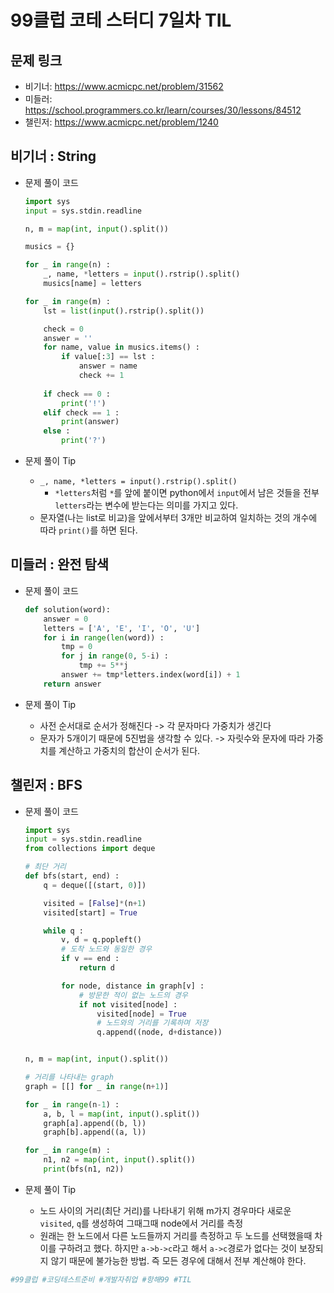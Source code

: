 # 99클럽 코테 스터디 7일차 TIL

## 문제 링크
- 비기너: https://www.acmicpc.net/problem/31562
- 미들러: https://school.programmers.co.kr/learn/courses/30/lessons/84512
- 챌린저: https://www.acmicpc.net/problem/1240


## 비기너 : String

* 문제 풀이 코드

    ```python
    import sys
    input = sys.stdin.readline

    n, m = map(int, input().split())

    musics = {}

    for _ in range(n) :
        _, name, *letters = input().rstrip().split()
        musics[name] = letters

    for _ in range(m) :
        lst = list(input().rstrip().split())

        check = 0
        answer = ''
        for name, value in musics.items() :
            if value[:3] == lst :
                answer = name
                check += 1
        
        if check == 0 :
            print('!')
        elif check == 1 :
            print(answer)
        else :
            print('?')
    ```

* 문제 풀이 Tip
    * `_, name, *letters = input().rstrip().split()`
        * `*letters`처럼 `*`를 앞에 붙이면 python에서 `input`에서 남은 것들을 전부 `letters`라는 변수에 받는다는 의미를 가지고 있다.
    * 문자열(나는 list로 비교)을 앞에서부터 3개만 비교하여 일치하는 것의 개수에 따라 `print()`를 하면 된다.



## 미들러 : 완전 탐색

* 문제 풀이 코드

    ```python
    def solution(word):
        answer = 0
        letters = ['A', 'E', 'I', 'O', 'U']
        for i in range(len(word)) :
            tmp = 0
            for j in range(0, 5-i) :
                tmp += 5**j
            answer += tmp*letters.index(word[i]) + 1
        return answer
    ```

* 문제 풀이 Tip
    * 사전 순서대로 순서가 정해진다 -> 각 문자마다 가중치가 생긴다
    * 문자가 5개이기 때문에 5진법을 생각할 수 있다. -> 자릿수와 문자에 따라 가중치를 계산하고 가중치의 합산이 순서가 된다.



## 챌린저 : BFS

* 문제 풀이 코드

    ```python
    import sys
    input = sys.stdin.readline
    from collections import deque

    # 최단 거리
    def bfs(start, end) :
        q = deque([(start, 0)])

        visited = [False]*(n+1)
        visited[start] = True

        while q :
            v, d = q.popleft()
            # 도착 노드와 동일한 경우
            if v == end :
                return d

            for node, distance in graph[v] :
                # 방문한 적이 없는 노드의 경우
                if not visited[node] :
                    visited[node] = True
                    # 노드와의 거리를 기록하며 저장
                    q.append((node, d+distance))


    n, m = map(int, input().split())

    # 거리를 나타내는 graph
    graph = [[] for _ in range(n+1)]

    for _ in range(n-1) :
        a, b, l = map(int, input().split())
        graph[a].append((b, l))
        graph[b].append((a, l))

    for _ in range(m) :
        n1, n2 = map(int, input().split())
        print(bfs(n1, n2))
    ```

* 문제 풀이 Tip
    * 노드 사이의 거리(최단 거리)를 나타내기 위해 m가지 경우마다 새로운 `visited`, `q`를 생성하여 그때그때 node에서 거리를 측정
    * 원래는 한 노드에서 다른 노드들까지 거리를 측정하고 두 노드를 선택했을때 차이를 구하려고 했다. 하지만 `a->b->c`라고 해서 `a->c`경로가 없다는 것이 보장되지 않기 때문에 불가능한 방법. 즉 모든 경우에 대해서 전부 계산해야 한다.



```python
#99클럽 #코딩테스트준비 #개발자취업 #항해99 #TIL
```
